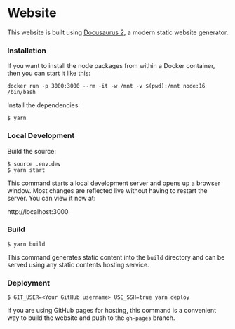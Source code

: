 # Website

This website is built using [Docusaurus 2](https://docusaurus.io/), a modern static website generator.


### Installation

If you want to install the node packages from within a Docker container, then you can start it like this:
```
docker run -p 3000:3000 --rm -it -w /mnt -v $(pwd):/mnt node:16 /bin/bash
```

Install the dependencies:

```
$ yarn
```

### Local Development

Build the source:

```
$ source .env.dev
$ yarn start
```

This command starts a local development server and opens up a browser window. Most changes are reflected live without having to restart the server. You can view it now at:

http://localhost:3000

### Build

```
$ yarn build
```

This command generates static content into the `build` directory and can be served using any static contents hosting service.

### Deployment

```
$ GIT_USER=<Your GitHub username> USE_SSH=true yarn deploy
```

If you are using GitHub pages for hosting, this command is a convenient way to build the website and push to the `gh-pages` branch.
